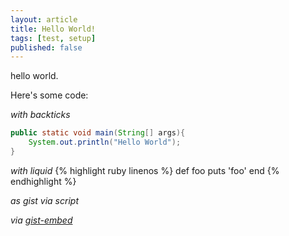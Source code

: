 ```yaml
---
layout: article
title: Hello World!
tags: [test, setup]
published: false
---
```


hello world.

Here's some code:

*with backticks*

```java
public static void main(String[] args){
    System.out.println("Hello World");
}    
```

*with liquid*
{% highlight ruby linenos %}
def foo
  puts 'foo'
end
{% endhighlight %}

*as gist via script*

<script src="https://gist.github.com/mikebridge/d93f472596b0d7778e2d826f7b4c74ad.js"></script>

*via [gist-embed](http://blairvanderhoof.com/gist-embed/)*


<code data-gist-id="d93f472596b0d7778e2d826f7b4c74ad"></code>

